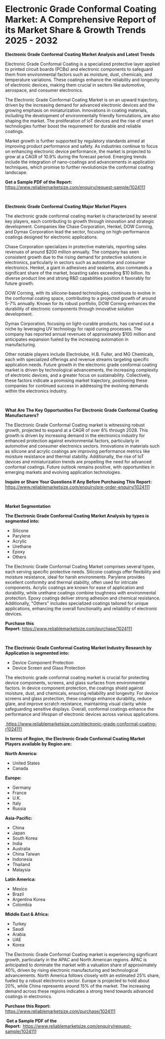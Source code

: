 <p><h1>Electronic Grade Conformal Coating Market: A Comprehensive Report of its Market Share & Growth Trends 2025 - 2032</h1></p><p><strong>Electronic Grade Conformal Coating Market Analysis and Latest Trends</strong></p>
<p><p>Electronic Grade Conformal Coating is a specialized protective layer applied to printed circuit boards (PCBs) and electronic components to safeguard them from environmental factors such as moisture, dust, chemicals, and temperature variations. These coatings enhance the reliability and longevity of electronic devices, making them crucial in sectors like automotive, aerospace, and consumer electronics.</p><p>The Electronic Grade Conformal Coating Market is on an upward trajectory, driven by the increasing demand for advanced electronic devices and the growing emphasis on miniaturization. Innovations in coating materials, including the development of environmentally friendly formulations, are also shaping the market. The proliferation of IoT devices and the rise of smart technologies further boost the requirement for durable and reliable coatings.</p><p>Market growth is further supported by regulatory standards aimed at improving product performance and safety. As industries continue to focus on enhancing electronic device performance, the market is projected to grow at a CAGR of 10.9% during the forecast period. Emerging trends include the integration of nano-coatings and advancements in application techniques, which promise to further revolutionize the conformal coating landscape.</p></p>
<p><strong>Get a Sample PDF of the Report:&nbsp;</strong> <a href="https://www.reliablemarketsize.com/enquiry/request-sample/1024111?utm_campaign=3619&utm_medium=2&utm_source=Github&utm_content=ia&utm_term=18042025&utm_id=electronic-grade-conformal-coating">https://www.reliablemarketsize.com/enquiry/request-sample/1024111</a></p>
<p>&nbsp;</p>
<p><strong>Electronic Grade Conformal Coating Major Market Players</strong></p>
<p><p>The electronic grade conformal coating market is characterized by several key players, each contributing to growth through innovation and strategic development. Companies like Chase Corporation, Henkel, DOW Corning, and Dymax Corporation lead the sector, focusing on high-performance coatings designed for electronic applications.</p><p>Chase Corporation specializes in protective materials, reporting sales revenues of around $200 million annually. The company has seen consistent growth due to the rising demand for protective solutions in electronics, particularly in sectors such as automotive and consumer electronics. Henkel, a giant in adhesives and sealants, also commands a significant share of the market, boasting sales exceeding $10 billion. Its diverse product line and strong R&D capabilities position it favorably for future growth.</p><p>DOW Corning, with its silicone-based technologies, continues to evolve in the conformal coating space, contributing to a projected growth of around 5-7% annually. Known for its robust portfolio, DOW Corning enhances the durability of electronic components through innovative solution development.</p><p>Dymax Corporation, focusing on light-curable products, has carved out a niche by leveraging UV technology for rapid curing processes. The company has reported annual revenues of approximately $100 million and anticipates expansion fueled by the increasing automation in manufacturing.</p><p>Other notable players include Electrolube, H.B. Fuller, and MG Chemicals, each with specialized offerings and revenue streams targeting specific application needs. Future growth in the electronic grade conformal coating market is driven by technological advancements, the increasing complexity of electronic devices, and a greater focus on sustainability. Collectively, these factors indicate a promising market trajectory, positioning these companies for continued success in addressing the evolving demands within the electronics industry.</p></p>
<p>&nbsp;</p>
<p><strong>What Are The Key Opportunities For Electronic Grade Conformal Coating Manufacturers?</strong></p>
<p><p>The Electronic Grade Conformal Coating market is witnessing robust growth, projected to expand at a CAGR of over 8% through 2028. This growth is driven by increasing demand in the electronics industry for enhanced protection against environmental factors, particularly in automotive and consumer electronics sectors. Innovations in materials such as silicone and acrylic coatings are improving performance metrics like moisture resistance and thermal stability. Additionally, the rise of IoT devices and miniaturization trends are propelling the need for advanced conformal coatings. Future outlook remains positive, with opportunities in emerging markets and evolving application technologies.</p></p>
<p><strong>Inquire or Share Your Questions If Any Before Purchasing This Report:</strong> <a href="https://www.reliablemarketsize.com/enquiry/pre-order-enquiry/1024111?utm_campaign=3619&utm_medium=2&utm_source=Github&utm_content=ia&utm_term=18042025&utm_id=electronic-grade-conformal-coating">https://www.reliablemarketsize.com/enquiry/pre-order-enquiry/1024111</a></p>
<p>&nbsp;</p>
<p><strong>Market Segmentation</strong></p>
<p><strong>The Electronic Grade Conformal Coating Market Analysis by types is segmented into:</strong></p>
<p><ul><li>Silicone</li><li>Parylene</li><li>Acrylic</li><li>Urethane</li><li>Epoxy</li><li>Others</li></ul></p>
<p><p>The Electronic Grade Conformal Coating Market comprises several types, each serving specific protective needs. Silicone coatings offer flexibility and moisture resistance, ideal for harsh environments. Parylene provides excellent conformity and thermal stability, often used for intricate components. Acrylic coatings are known for ease of application and durability, while urethane coatings combine toughness with environmental protection. Epoxy coatings deliver strong adhesion and chemical resistance. Additionally, "Others" includes specialized coatings tailored for unique applications, enhancing the overall functionality and reliability of electronic devices.</p></p>
<p><strong>Purchase this Report:&nbsp;</strong><a href="https://www.reliablemarketsize.com/purchase/1024111?utm_campaign=3619&utm_medium=2&utm_source=Github&utm_content=ia&utm_term=18042025&utm_id=electronic-grade-conformal-coating">https://www.reliablemarketsize.com/purchase/1024111</a></p>
<p>&nbsp;</p>
<p><strong>The Electronic Grade Conformal Coating Market Industry Research by Application is segmented into:</strong></p>
<p><ul><li>Device Component Protection</li><li>Device Screen and Glass Protection</li></ul></p>
<p><p>The electronic grade conformal coating market is crucial for protecting device components, screens, and glass surfaces from environmental factors. In device component protection, the coatings shield against moisture, dust, and chemicals, ensuring reliability and longevity. For device screens and glass protection, these coatings enhance durability, reduce glare, and improve scratch resistance, maintaining visual clarity while safeguarding sensitive displays. Overall, conformal coatings enhance the performance and lifespan of electronic devices across various applications.</p></p>
<p><a href="https://www.reliablemarketsize.com/electronic-grade-conformal-coating-r1024111?utm_campaign=3619&utm_medium=2&utm_source=Github&utm_content=ia&utm_term=18042025&utm_id=electronic-grade-conformal-coating">&nbsp;https://www.reliablemarketsize.com/electronic-grade-conformal-coating-r1024111</a></p>
<p><strong>In terms of Region, the Electronic Grade Conformal Coating Market Players available by Region are:</strong></p>
<p>
    <p> <strong> North America: </strong>
        <ul>
            <li>United States</li>
            <li>Canada</li>
        </ul>
        </p> 
    <p> <strong> Europe: </strong>
        <ul>
            <li>Germany</li>
            <li>France</li>
            <li>U.K.</li>
            <li>Italy</li>
            <li>Russia</li>
        </ul>
        </p> 
    <p> <strong> Asia-Pacific: </strong>
        <ul>
            <li>China</li>
            <li>Japan</li>
            <li>South Korea</li>
            <li>India</li>
            <li>Australia</li>
            <li>China Taiwan</li>
            <li>Indonesia</li>
            <li>Thailand</li>
            <li>Malaysia</li>
        </ul>
        </p> 
    <p> <strong> Latin America: </strong>
        <ul>
            <li>Mexico</li>
            <li>Brazil</li>
            <li>Argentina Korea</li>
            <li>Colombia</li>
        </ul>
        </p> 
    <p> <strong> Middle East & Africa: </strong>
        <ul>
            <li>Turkey</li>
            <li>Saudi</li>
            <li>Arabia</li>
            <li>UAE</li>
            <li>Korea</li>
        </ul>
    </p>
    </p>
<p><p>The Electronic Grade Conformal Coating market is experiencing significant growth, particularly in the APAC and North American regions. APAC is anticipated to dominate the market with a valuation share of approximately 40%, driven by rising electronic manufacturing and technological advancements. North America follows closely with an estimated 25% share, fueled by a robust electronics sector. Europe is projected to hold about 20%, while China represents around 15% of the market. The increasing demand across these regions indicates a strong trend towards advanced coatings in electronics.</p></p>
<p><strong>Purchase this Report: </strong><a href="https://www.reliablemarketsize.com/purchase/1024111?utm_campaign=3619&utm_medium=2&utm_source=Github&utm_content=ia&utm_term=18042025&utm_id=electronic-grade-conformal-coating">https://www.reliablemarketsize.com/purchase/1024111</a></p>
<p>&nbsp;<strong>Get a Sample PDF of the Report:&nbsp;&nbsp;</strong><a href="https://www.reliablemarketsize.com/enquiry/request-sample/1024111?utm_campaign=3619&utm_medium=2&utm_source=Github&utm_content=ia&utm_term=18042025&utm_id=electronic-grade-conformal-coating">https://www.reliablemarketsize.com/enquiry/request-sample/1024111</a></p>
<p><strong></strong></p>
<p><p></p><p></p><p></p></p>